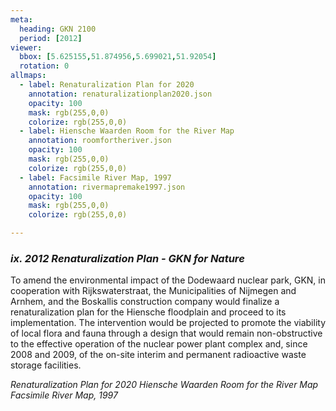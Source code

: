 ```yaml
---
meta:
  heading: GKN 2100
  period: [2012]
viewer:
  bbox: [5.625155,51.874956,5.699021,51.92054]
  rotation: 0
allmaps:
  - label: Renaturalization Plan for 2020
    annotation: renaturalizationplan2020.json
    opacity: 100
    mask: rgb(255,0,0)
    colorize: rgb(255,0,0)
  - label: Hiensche Waarden Room for the River Map
    annotation: roomfortheriver.json
    opacity: 100
    mask: rgb(255,0,0)
    colorize: rgb(255,0,0)
  - label: Facsimile River Map, 1997
    annotation: rivermapremake1997.json
    opacity: 100
    mask: rgb(255,0,0)
    colorize: rgb(255,0,0)

---
```


### _ix.    2012 Renaturalization Plan - GKN for Nature_

To amend the environmental impact of the Dodewaard nuclear park, GKN, in cooperation with Rijkswaterstraat, the Municipalities of Nijmegen and Arnhem, and the Boskallis construction company would finalize a renaturalization plan for the Hiensche floodplain and proceed to its implementation. The intervention would be projected to promote the viability of local flora and fauna through a design that would remain non-obstructive to the effective operation of the nuclear power plant complex and, since 2008 and 2009, of the on-site interim and permanent radioactive waste storage facilities.

_Renaturalization Plan for 2020_
_Hiensche Waarden Room for the River Map_
_Facsimile River Map, 1997_

